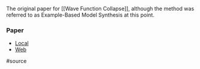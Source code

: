 The original paper for [[Wave Function Collapse]], although the method was referred to as Example-Based Model Synthesis at this point.

### Paper
- [Local](file:///W:/Bsc%20Computing/Dissertation/Third%20Party/Papers/Example%20Based%20Model%20Synthesis.pdf)
- [Web](https://paulmerrell.org/wp-content/uploads/2021/06/model_synthesis.pdf)



#source